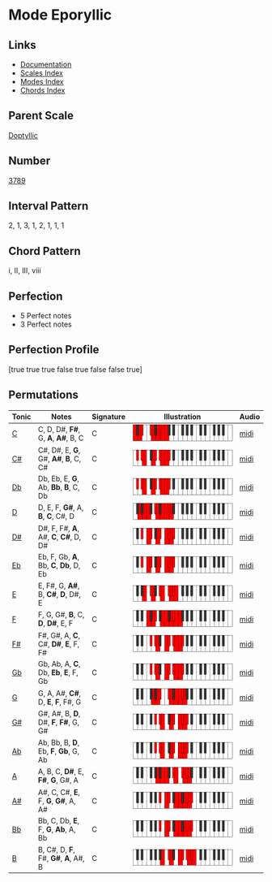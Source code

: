 # Mode Eporyllic

## Links

- [Documentation](index.md)
- [Scales Index](Scales.md)
- [Modes Index](Modes.md)
- [Chords Index](Chords.md)

## Parent Scale

[Doptyllic](ScaleDoptyllic.md)

## Number

[3789](https://ianring.com/musictheory/scales/3789)

## Interval Pattern

2, 1, 3, 1, 2, 1, 1, 1

## Chord Pattern

i, II, III, viii

## Perfection

- 5 Perfect notes
- 3 Perfect notes

## Perfection Profile

[true true true false true false false true]

## Permutations

| Tonic | Notes | Signature | Illustration | Audio |
|-------|-------|-----------|--------------|-------|
| [C](ModeCNaturalEporyllic.md) | C, D, D#, **F#**, G, **A**, **A#**, B, C | C | ![CNaturalEporyllic](ModeCNaturalEporyllic.png) | [midi](https://github.com/edipermadi/music/blob/main/docs/ModeCNaturalEporyllic.mid?raw=true) |
| [C#](ModeCSharpEporyllic.md) | C#, D#, E, **G**, G#, **A#**, **B**, C, C# | C | ![CSharpEporyllic](ModeCSharpEporyllic.png) | [midi](https://github.com/edipermadi/music/blob/main/docs/ModeCSharpEporyllic.mid?raw=true) |
| [Db](ModeDFlatEporyllic.md) | Db, Eb, E, **G**, Ab, **Bb**, **B**, C, Db | C | ![DFlatEporyllic](ModeDFlatEporyllic.png) | [midi](https://github.com/edipermadi/music/blob/main/docs/ModeDFlatEporyllic.mid?raw=true) |
| [D](ModeDNaturalEporyllic.md) | D, E, F, **G#**, A, **B**, **C**, C#, D | C | ![DNaturalEporyllic](ModeDNaturalEporyllic.png) | [midi](https://github.com/edipermadi/music/blob/main/docs/ModeDNaturalEporyllic.mid?raw=true) |
| [D#](ModeDSharpEporyllic.md) | D#, F, F#, **A**, A#, **C**, **C#**, D, D# | C | ![DSharpEporyllic](ModeDSharpEporyllic.png) | [midi](https://github.com/edipermadi/music/blob/main/docs/ModeDSharpEporyllic.mid?raw=true) |
| [Eb](ModeEFlatEporyllic.md) | Eb, F, Gb, **A**, Bb, **C**, **Db**, D, Eb | C | ![EFlatEporyllic](ModeEFlatEporyllic.png) | [midi](https://github.com/edipermadi/music/blob/main/docs/ModeEFlatEporyllic.mid?raw=true) |
| [E](ModeENaturalEporyllic.md) | E, F#, G, **A#**, B, **C#**, **D**, D#, E | C | ![ENaturalEporyllic](ModeENaturalEporyllic.png) | [midi](https://github.com/edipermadi/music/blob/main/docs/ModeENaturalEporyllic.mid?raw=true) |
| [F](ModeFNaturalEporyllic.md) | F, G, G#, **B**, C, **D**, **D#**, E, F | C | ![FNaturalEporyllic](ModeFNaturalEporyllic.png) | [midi](https://github.com/edipermadi/music/blob/main/docs/ModeFNaturalEporyllic.mid?raw=true) |
| [F#](ModeFSharpEporyllic.md) | F#, G#, A, **C**, C#, **D#**, **E**, F, F# | C | ![FSharpEporyllic](ModeFSharpEporyllic.png) | [midi](https://github.com/edipermadi/music/blob/main/docs/ModeFSharpEporyllic.mid?raw=true) |
| [Gb](ModeGFlatEporyllic.md) | Gb, Ab, A, **C**, Db, **Eb**, **E**, F, Gb | C | ![GFlatEporyllic](ModeGFlatEporyllic.png) | [midi](https://github.com/edipermadi/music/blob/main/docs/ModeGFlatEporyllic.mid?raw=true) |
| [G](ModeGNaturalEporyllic.md) | G, A, A#, **C#**, D, **E**, **F**, F#, G | C | ![GNaturalEporyllic](ModeGNaturalEporyllic.png) | [midi](https://github.com/edipermadi/music/blob/main/docs/ModeGNaturalEporyllic.mid?raw=true) |
| [G#](ModeGSharpEporyllic.md) | G#, A#, B, **D**, D#, **F**, **F#**, G, G# | C | ![GSharpEporyllic](ModeGSharpEporyllic.png) | [midi](https://github.com/edipermadi/music/blob/main/docs/ModeGSharpEporyllic.mid?raw=true) |
| [Ab](ModeAFlatEporyllic.md) | Ab, Bb, B, **D**, Eb, **F**, **Gb**, G, Ab | C | ![AFlatEporyllic](ModeAFlatEporyllic.png) | [midi](https://github.com/edipermadi/music/blob/main/docs/ModeAFlatEporyllic.mid?raw=true) |
| [A](ModeANaturalEporyllic.md) | A, B, C, **D#**, E, **F#**, **G**, G#, A | C | ![ANaturalEporyllic](ModeANaturalEporyllic.png) | [midi](https://github.com/edipermadi/music/blob/main/docs/ModeANaturalEporyllic.mid?raw=true) |
| [A#](ModeASharpEporyllic.md) | A#, C, C#, **E**, F, **G**, **G#**, A, A# | C | ![ASharpEporyllic](ModeASharpEporyllic.png) | [midi](https://github.com/edipermadi/music/blob/main/docs/ModeASharpEporyllic.mid?raw=true) |
| [Bb](ModeBFlatEporyllic.md) | Bb, C, Db, **E**, F, **G**, **Ab**, A, Bb | C | ![BFlatEporyllic](ModeBFlatEporyllic.png) | [midi](https://github.com/edipermadi/music/blob/main/docs/ModeBFlatEporyllic.mid?raw=true) |
| [B](ModeBNaturalEporyllic.md) | B, C#, D, **F**, F#, **G#**, **A**, A#, B | C | ![BNaturalEporyllic](ModeBNaturalEporyllic.png) | [midi](https://github.com/edipermadi/music/blob/main/docs/ModeBNaturalEporyllic.mid?raw=true) |
